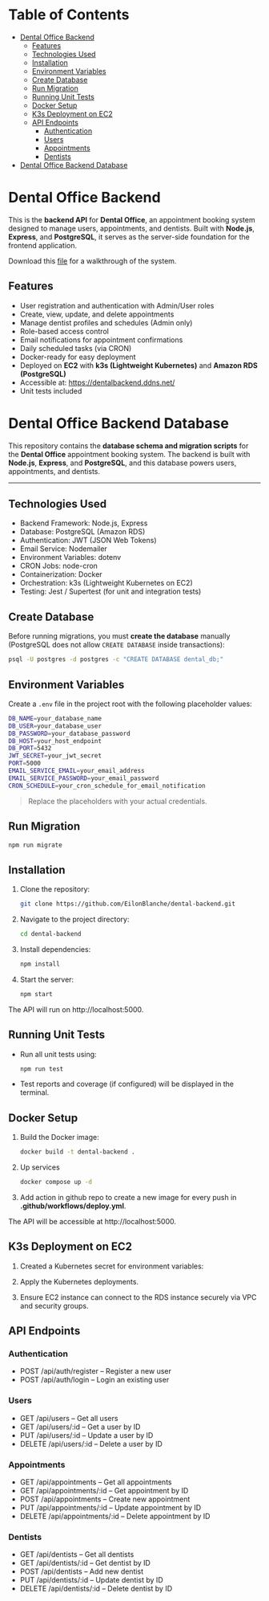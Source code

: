 # Table of Contents

- [Dental Office Backend](#dental-office-backend)
  - [Features](#features)
  - [Technologies Used](#technologies-used)
  - [Installation](#installation)
  - [Environment Variables](#environment-variables)
  - [Create Database](#create-database)
  - [Run Migration](#run-migration)
  - [Running Unit Tests](#running-unit-tests)
  - [Docker Setup](#docker-setup)
  - [K3s Deployment on EC2](#k3s-deployment-on-ec2)
  - [API Endpoints](#api-endpoints)
    - [Authentication](#authentication)
    - [Users](#users)
    - [Appointments](#appointments)
    - [Dentists](#dentists)
- [Dental Office Backend Database](#dental-office-backend-database)

  
# Dental Office Backend

This is the **backend API** for **Dental Office**, an appointment booking system designed to manage users, appointments, and dentists. Built with **Node.js**, **Express**, and **PostgreSQL**, it serves as the server-side foundation for the frontend application.

Download this [file](https://drive.google.com/file/d/18jSe61EJXPABPthi_A3j-IEBWnmX6SbF/view?usp=drive_link) for a walkthrough of the system.

## Features

- User registration and authentication with Admin/User roles
- Create, view, update, and delete appointments
- Manage dentist profiles and schedules (Admin only)
- Role-based access control
- Email notifications for appointment confirmations
- Daily scheduled tasks (via CRON)
- Docker-ready for easy deployment
- Deployed on **EC2** with **k3s (Lightweight Kubernetes)** and **Amazon RDS (PostgreSQL)**
- Accessible at: https://dentalbackend.ddns.net/
- Unit tests included

# Dental Office Backend Database

This repository contains the **database schema and migration scripts** for the **Dental Office** appointment booking system. The backend is built with **Node.js**, **Express**, and **PostgreSQL**, and this database powers users, appointments, and dentists.

---

## Technologies Used

- Backend Framework: Node.js, Express
- Database: PostgreSQL (Amazon RDS)
- Authentication: JWT (JSON Web Tokens)
- Email Service: Nodemailer
- Environment Variables: dotenv
- CRON Jobs: node-cron
- Containerization: Docker
- Orchestration: k3s (Lightweight Kubernetes on EC2)
- Testing: Jest / Supertest (for unit and integration tests)


## Create Database

Before running migrations, you must **create the database** manually (PostgreSQL does not allow `CREATE DATABASE` inside transactions):

```bash
psql -U postgres -d postgres -c "CREATE DATABASE dental_db;"
```

## Environment Variables

Create a `.env` file in the project root with the following placeholder values:

```bash
DB_NAME=your_database_name  
DB_USER=your_database_user  
DB_PASSWORD=your_database_password  
DB_HOST=your_host_endpoint  
DB_PORT=5432  
JWT_SECRET=your_jwt_secret  
PORT=5000  
EMAIL_SERVICE_EMAIL=your_email_address  
EMAIL_SERVICE_PASSWORD=your_email_password  
CRON_SCHEDULE=your_cron_schedule_for_email_notification
```

> Replace the placeholders with your actual credentials.


## Run Migration

```bash
npm run migrate
```

## Installation

1. Clone the repository:
   ```bash
   git clone https://github.com/EilonBlanche/dental-backend.git
   ```

3. Navigate to the project directory:
   ```bash
   cd dental-backend
   ```

5. Install dependencies:
   ```bash
   npm install
   ```

7. Start the server:
   ```bash
   npm start
   ```

The API will run on http://localhost:5000.

## Running Unit Tests

- Run all unit tests using:
  ```bash
  npm run test
  ```
  
- Test reports and coverage (if configured) will be displayed in the terminal.

## Docker Setup

1. Build the Docker image:  
   ```bash
   docker build -t dental-backend .
   ```
2. Up services
   ```bash
   docker compose up -d
   ```
3. Add action in github repo to create a new image for every push in **.github/workflows/deploy.yml**.

The API will be accessible at http://localhost:5000.

## K3s Deployment on EC2

1. Created a Kubernetes secret for environment variables:

2. Apply the Kubernetes deployments.

4. Ensure EC2 instance can connect to the RDS instance securely via VPC and security groups.

## API Endpoints

### Authentication

- POST /api/auth/register – Register a new user  
- POST /api/auth/login – Login an existing user  

### Users

- GET /api/users – Get all users
- GET /api/users/:id – Get a user by ID  
- PUT /api/users/:id – Update a user by ID  
- DELETE /api/users/:id – Delete a user by ID  

### Appointments

- GET /api/appointments – Get all appointments  
- GET /api/appointments/:id – Get appointment by ID  
- POST /api/appointments – Create new appointment  
- PUT /api/appointments/:id – Update appointment by ID  
- DELETE /api/appointments/:id – Delete appointment by ID  

### Dentists

- GET /api/dentists – Get all dentists  
- GET /api/dentists/:id – Get dentist by ID  
- POST /api/dentists – Add new dentist  
- PUT /api/dentists/:id – Update dentist by ID  
- DELETE /api/dentists/:id – Delete dentist by ID
